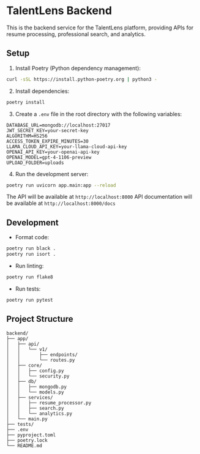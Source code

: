 # TalentLens Backend

This is the backend service for the TalentLens platform, providing APIs for resume processing, professional search, and analytics.

## Setup

1. Install Poetry (Python dependency management):
```bash
curl -sSL https://install.python-poetry.org | python3 -
```

2. Install dependencies:
```bash
poetry install
```

3. Create a `.env` file in the root directory with the following variables:
```env
DATABASE_URL=mongodb://localhost:27017
JWT_SECRET_KEY=your-secret-key
ALGORITHM=HS256
ACCESS_TOKEN_EXPIRE_MINUTES=30
LLAMA_CLOUD_API_KEY=your-llama-cloud-api-key
OPENAI_API_KEY=your-openai-api-key
OPENAI_MODEL=gpt-4-1106-preview
UPLOAD_FOLDER=uploads
```

4. Run the development server:
```bash
poetry run uvicorn app.main:app --reload
```

The API will be available at `http://localhost:8000`
API documentation will be available at `http://localhost:8000/docs`

## Development

- Format code:
```bash
poetry run black .
poetry run isort .
```

- Run linting:
```bash
poetry run flake8
```

- Run tests:
```bash
poetry run pytest
```

## Project Structure

```
backend/
├── app/
│   ├── api/
│   │   └── v1/
│   │       ├── endpoints/
│   │       └── routes.py
│   ├── core/
│   │   ├── config.py
│   │   └── security.py
│   ├── db/
│   │   ├── mongodb.py
│   │   └── models.py
│   ├── services/
│   │   ├── resume_processor.py
│   │   ├── search.py
│   │   └── analytics.py
│   └── main.py
├── tests/
├── .env
├── pyproject.toml
├── poetry.lock
└── README.md
```